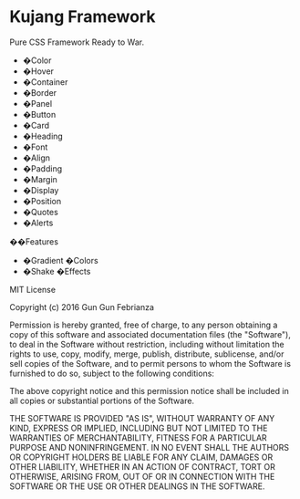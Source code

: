 # Kujang Framework
Pure CSS Framework Ready to War.

- �Color
- �Hover
- �Container
- �Border
- �Panel
- �Button
- �Card
- �Heading
- �Font
- �Align
- �Padding
- �Margin
- �Display
- �Position
- �Quotes
- �Alerts


��Features
- �Gradient �Colors
- �Shake �Effects

MIT License

Copyright (c) 2016 Gun Gun Febrianza

Permission is hereby granted, free of charge, to any person obtaining a copy
of this software and associated documentation files (the "Software"), to deal
in the Software without restriction, including without limitation the rights
to use, copy, modify, merge, publish, distribute, sublicense, and/or sell
copies of the Software, and to permit persons to whom the Software is
furnished to do so, subject to the following conditions:

The above copyright notice and this permission notice shall be included in all
copies or substantial portions of the Software.

THE SOFTWARE IS PROVIDED "AS IS", WITHOUT WARRANTY OF ANY KIND, EXPRESS OR
IMPLIED, INCLUDING BUT NOT LIMITED TO THE WARRANTIES OF MERCHANTABILITY,
FITNESS FOR A PARTICULAR PURPOSE AND NONINFRINGEMENT. IN NO EVENT SHALL THE
AUTHORS OR COPYRIGHT HOLDERS BE LIABLE FOR ANY CLAIM, DAMAGES OR OTHER
LIABILITY, WHETHER IN AN ACTION OF CONTRACT, TORT OR OTHERWISE, ARISING FROM,
OUT OF OR IN CONNECTION WITH THE SOFTWARE OR THE USE OR OTHER DEALINGS IN THE
SOFTWARE.
